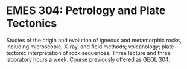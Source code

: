 # EMES 304: Petrology and Plate Tectonics

Studies of the origin and evolution of igneous and metamorphic rocks, including microscopic, X-ray, and field methods; volcanology; plate-tectonic interpretation of rock sequences. Three lecture and three laboratory hours a week. Course previously offered as GEOL 304.